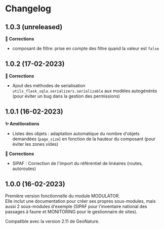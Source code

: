 # Changelog

## 1.0.3 (unreleased)

**🐛 Corrections**
- composant de filtre: prise en compte des filtre quand la valeur est `false`
## 1.0.2 (17-02-2023)

**🐛 Corrections**

- Ajout des méthodes de serialisation `utils_flask_sqla.serializers.serializable` aux modèles autogénérés (pour éviter un bug dans la gestion des permissions)

## 1.0.1 (16-02-2023)

**✨ Améliorations**

- Listes des objets : adaptation automatique du nombre d'objets demandées (`page_size`) en fonction de la hauteur du composant (pour éviter les zones vides)

**🐛 Corrections**

- SIPAF : Correction de l'import du référentiel de linéaires (routes, autoroutes)

## 1.0.0 (16-02-2023)

Première version fonctionnelle du module MODULATOR.  
Elle inclut une documentation pour créer ses propres sous-modules, mais aussi 2 sous-modules d'exemple (SIPAF pour l'inventaire national des passages à faune et MONITORING pour le gestionnaire de sites).

Compatible avec la version 2.11 de GeoNature.
